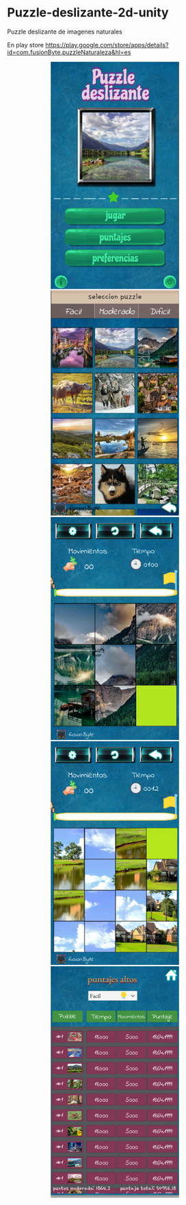 # Puzzle-deslizante-2d-unity
Puzzle deslizante de imagenes naturales

En play store
https://play.google.com/store/apps/details?id=com.fusionByte.puzzleNaturaleza&hl=es

 <p align="center"> 
  <img src="https://raw.githubusercontent.com/edalguerr/Puzzle-deslizante-2d-unity/master/Diseño/1.PNG" width="300" alt="diseño"/>
  <img src="https://raw.githubusercontent.com/edalguerr/Puzzle-deslizante-2d-unity/master/Diseño/2.PNG" width="300" alt="diseño"/>
  <img src="https://raw.githubusercontent.com/edalguerr/Puzzle-deslizante-2d-unity/master/Diseño/5.PNG" width="300" alt="diseño"/>
  <img src="https://raw.githubusercontent.com/edalguerr/Puzzle-deslizante-2d-unity/master/Diseño/6.PNG" width="300" alt="diseño"/>
  <img src="https://raw.githubusercontent.com/edalguerr/Puzzle-deslizante-2d-unity/master/Diseño/7.PNG" width="300" alt="diseño"/>
 
  
 </p>
